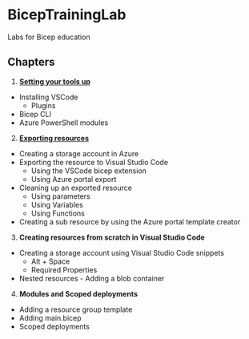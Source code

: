 # BicepTrainingLab

Labs for Bicep education

## Chapters

1. [**Setting your tools up**](./1.%20Setting%20up%20your%20resources/lab.md)
  - Installing VSCode
    - Plugins
  - Bicep CLI
  - Azure PowerShell modules

2. [**Exporting resources**](2.%20Exporting%20resources/lab.md)
  - Creating a storage account in Azure
  - Exporting the resource to Visual Studio Code
    - Using the VSCode bicep extension
    - Using Azure portal export
  - Cleaning up an exported resource
    - Using parameters
    - Using Variables
    - Using Functions
  - Creating a sub resource by using the Azure portal template creator

3. **Creating resources from scratch in Visual Studio Code**
  - Creating a storage account using Visual Studio Code snippets
    - Alt + Space
    - Required Properties
  - Nested resources - Adding a blob container

4. **Modules and Scoped deployments**
  - Adding a resource group template
  - Adding main.bicep
  - Scoped deployments
